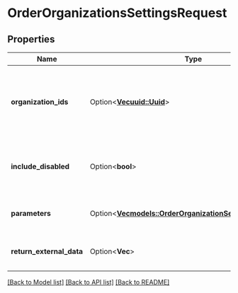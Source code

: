 # OrderOrganizationsSettingsRequest

## Properties

Name | Type | Description | Notes
------------ | ------------- | ------------- | -------------
**organization_ids** | Option<[**Vec<uuid::Uuid>**](uuid::Uuid.md)> | Organizations IDs which have to be returned. By default - all organizations from apiLogin. | [optional]
**include_disabled** | Option<**bool**> | Attribute that shows that response contains disabled organizations. | [optional]
**parameters** | Option<[**Vec<models::OrderOrganizationSettingsParameters>**](OrderOrganizationSettingsParameters.md)> | Parameters of information to be present in  | [optional]
**return_external_data** | Option<**Vec<String>**> | External data keys that have to be returned. | [optional]

[[Back to Model list]](../README.md#documentation-for-models) [[Back to API list]](../README.md#documentation-for-api-endpoints) [[Back to README]](../README.md)


